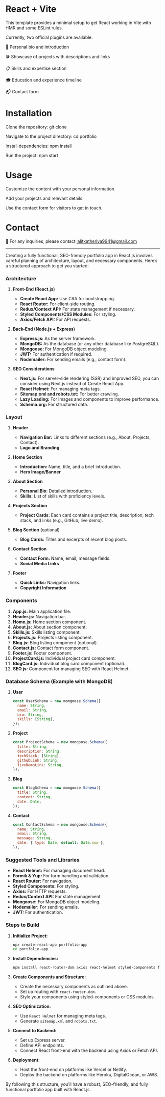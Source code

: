 # React + Vite

This template provides a minimal setup to get React working in Vite with HMR and some ESLint rules.

Currently, two official plugins are available:

📝 Personal bio and introduction

🛠️ Showcase of projects with descriptions and links

📋 Skills and expertise section

🎓 Education and experience timeline

📬 Contact form

# Installation

Clone the repository: git clone <repository-url>

Navigate to the project directory: cd portfolio

Install dependencies: npm install

Run the project: npm start

# Usage

Customize the content with your personal information.

Add your projects and relevant details.

Use the contact form for visitors to get in touch.

# Contact
📧 For any inquiries, please contact lalitkatheriya9941@gmail.com


*******************************************************************************************************************************************************************************************************************************************************************************
Creating a fully functional, SEO-friendly portfolio app in React.js involves careful planning of architecture, layout, and necessary components. Here’s a structured approach to get you started:

### Architecture

1. **Front-End (React.js)**
   - **Create React App:** Use CRA for bootstrapping.
   - **React Router:** For client-side routing.
   - **Redux/Context API:** For state management if necessary.
   - **Styled Components/CSS Modules:** For styling.
   - **Axios/Fetch API:** For API requests.

2. **Back-End (Node.js + Express)**
   - **Express.js:** As the server framework.
   - **MongoDB:** As the database (or any other database like PostgreSQL).
   - **Mongoose:** For MongoDB object modeling.
   - **JWT:** For authentication if required.
   - **Nodemailer:** For sending emails (e.g., contact form).

3. **SEO Considerations**
   - **Next.js:** For server-side rendering (SSR) and improved SEO, you can consider using Next.js instead of Create React App.
   - **React Helmet:** For managing meta tags.
   - **Sitemap.xml and robots.txt:** For better crawling.
   - **Lazy Loading:** For images and components to improve performance.
   - **Schema.org:** For structured data.

### Layout

1. **Header**
   - **Navigation Bar:** Links to different sections (e.g., About, Projects, Contact).
   - **Logo and Branding**

2. **Home Section**
   - **Introduction:** Name, title, and a brief introduction.
   - **Hero Image/Banner**

3. **About Section**
   - **Personal Bio:** Detailed introduction.
   - **Skills:** List of skills with proficiency levels.

4. **Projects Section**
   - **Project Cards:** Each card contains a project title, description, tech stack, and links (e.g., GitHub, live demo).

5. **Blog Section** (optional)
   - **Blog Cards:** Titles and excerpts of recent blog posts.

6. **Contact Section**
   - **Contact Form:** Name, email, message fields.
   - **Social Media Links**

7. **Footer**
   - **Quick Links:** Navigation links.
   - **Copyright Information**

### Components

1. **App.js:** Main application file.
2. **Header.js:** Navigation bar.
3. **Home.js:** Home section component.
4. **About.js:** About section component.
5. **Skills.js:** Skills listing component.
6. **Projects.js:** Projects listing component.
7. **Blog.js:** Blog listing component (optional).
8. **Contact.js:** Contact form component.
9. **Footer.js:** Footer component.
10. **ProjectCard.js:** Individual project card component.
11. **BlogCard.js:** Individual blog card component (optional).
12. **SEO.js:** Component for managing SEO with React Helmet.

### Database Schema (Example with MongoDB)

1. **User**
   ```javascript
   const UserSchema = new mongoose.Schema({
     name: String,
     email: String,
     bio: String,
     skills: [String],
   });
   ```

2. **Project**
   ```javascript
   const ProjectSchema = new mongoose.Schema({
     title: String,
     description: String,
     techStack: [String],
     githubLink: String,
     liveDemoLink: String,
   });
   ```

3. **Blog**
   ```javascript
   const BlogSchema = new mongoose.Schema({
     title: String,
     content: String,
     date: Date,
   });
   ```

4. **Contact**
   ```javascript
   const ContactSchema = new mongoose.Schema({
     name: String,
     email: String,
     message: String,
     date: { type: Date, default: Date.now },
   });
   ```

### Suggested Tools and Libraries

- **React Helmet:** For managing document head.
- **Formik & Yup:** For form handling and validation.
- **React Router:** For navigation.
- **Styled Components:** For styling.
- **Axios:** For HTTP requests.
- **Redux/Context API:** For state management.
- **Mongoose:** For MongoDB object modeling.
- **Nodemailer:** For sending emails.
- **JWT:** For authentication.

### Steps to Build

1. **Initialize Project:**
   ```bash
   npx create-react-app portfolio-app
   cd portfolio-app
   ```

2. **Install Dependencies:**
   ```bash
   npm install react-router-dom axios react-helmet styled-components formik yup
   ```

3. **Create Components and Structure:**
   - Create the necessary components as outlined above.
   - Set up routing with `react-router-dom`.
   - Style your components using styled-components or CSS modules.

4. **SEO Optimization:**
   - Use `React Helmet` for managing meta tags.
   - Generate `sitemap.xml` and `robots.txt`.

5. **Connect to Backend:**
   - Set up Express server.
   - Define API endpoints.
   - Connect React front-end with the backend using Axios or Fetch API.

6. **Deployment:**
   - Host the front-end on platforms like Vercel or Netlify.
   - Deploy the backend on platforms like Heroku, DigitalOcean, or AWS.

By following this structure, you'll have a robust, SEO-friendly, and fully functional portfolio app built with React.js.
